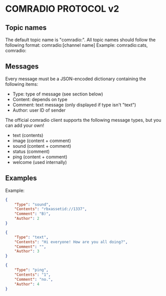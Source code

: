 # COMRADIO PROTOCOL v2

## Topic names
The default topic name is "comradio:".
All topic names should follow the following format:
comradio:[channel name]
Example: comradio:cats, comradio:

## Messages
Every message must be a JSON-encoded dictionary containing the following items:
* Type: type of message (see section below)
* Content: depends on type
* Comment: text message (only displayed if type isn't "text")
* Author: user ID of sender

The official comradio client supports the following message types, but you can add your own!
* text (contents)
* image (content + comment)
* sound (content + comment)
* status (comment)
* ping (content + comment)
* welcome (used internally)

## Examples
Example:
```json
{
	"Type": "sound",
	"Contents": "rbxassetid://1337",
	"Comment": "B)",
	"Author": 2
}
```
```json
{
	"Type": "text",
	"Contents": "Hi everyone! How are you all doing?",
	"Comment": "",
	"Author": 3
}
```
```json
{
	"Type": "ping",
	"Contents": "1",
	"Comment": "no.",
	"Author": 4
}
```